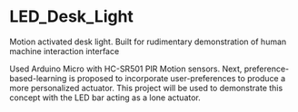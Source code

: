 # LED_Desk_Light
Motion activated desk light. Built for rudimentary demonstration of human machine interaction interface


Used Arduino Micro with HC-SR501 PIR Motion sensors. Next, preference-based-learning is proposed to incorporate user-preferences to produce a more personalized actuator. This project will be used to demonstrate this concept with the LED bar acting as a lone actuator.
